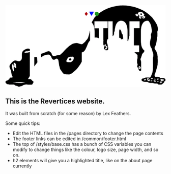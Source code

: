 [![Revertices logo](/images/logo-small-gif.gif)](https://revertices.com)

## This is the **Revertices** website. 

It was built from scratch (for some reason) by Lex Feathers.


Some quick tips:

- Edit the HTML files in the /pages directory to change the page contents
- The footer links can be edited in /common/footer.html
- The top of /styles/base.css has a bunch of CSS variables you can modify to change things like the colour, logo size, page width, and so on.
- h2 elements will give you a highlighted title, like on the about page currently
